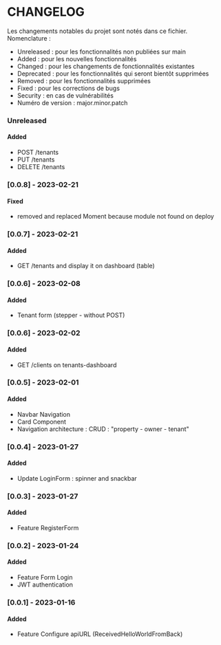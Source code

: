 # CHANGELOG

Les changements notables du projet sont notés dans ce fichier.  
Nomenclature :

- Unreleased : pour les fonctionnalités non publiées sur main
- Added : pour les nouvelles fonctionnalités
- Changed : pour les changements de fonctionnalités existantes
- Deprecated : pour les fonctionnalités qui seront bientôt supprimées
- Removed : pour les fonctionnalités supprimées
- Fixed : pour les corrections de bugs
- Security : en cas de vulnérabilités
- Numéro de version : major.minor.patch

### Unreleased

#### Added

- POST /tenants
- PUT /tenants
- DELETE /tenants

### [0.0.8] - 2023-02-21

#### Fixed

- removed and replaced Moment because module not found on deploy

### [0.0.7] - 2023-02-21

#### Added

- GET /tenants and display it on dashboard (table)

### [0.0.6] - 2023-02-08

#### Added

- Tenant form (stepper - without POST)

### [0.0.6] - 2023-02-02

#### Added

- GET /clients on tenants-dashboard

### [0.0.5] - 2023-02-01

#### Added

- Navbar Navigation
- Card Component
- Navigation architecture : CRUD : "property - owner - tenant"

### [0.0.4] - 2023-01-27

#### Added

- Update LoginForm : spinner and snackbar

### [0.0.3] - 2023-01-27

#### Added

- Feature RegisterForm

### [0.0.2] - 2023-01-24

#### Added

- Feature Form Login
- JWT authentication

### [0.0.1] - 2023-01-16

#### Added

- Feature Configure apiURL (ReceivedHelloWorldFromBack)
